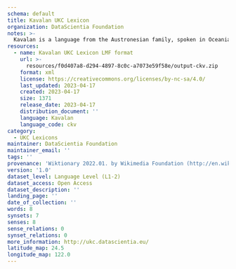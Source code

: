 ```yaml
---
schema: default
title: Kavalan UKC Lexicon
organization: DataScientia Foundation
notes: >-
  Kavalan is a language from the Austronesian family, spoken in Oceania. The UKC Lexicon of Kavalan is represented as a lexico-semantic network. It consists of words, word senses, synsets, as well as sense-level and synset-level relationships.
resources:
  - name: Kavalan UKC Lexicon LMF format
    url: >-
      resources/f0d407a8-d294-4897-8c0c-a7073e59f58e/output-ckv.zip
    format: xml
    license: https://creativecommons.org/licenses/by-nc-sa/4.0/
    last_updated: 2023-04-17
    created: 2023-04-17
    size: 1371
    release_date: 2023-04-17
    distribution_document: ''
    language: Kavalan
    language_code: ckv
category:
  - UKC Lexicons
maintainer: DataScientia Foundation
maintainer_email: ''
tags: ''
provenance: 'Wiktionary 2022.01. by Wikimedia Foundation (http://en.wiktionary.org); CogNet 2.1 by Khuyagbaatar Batsuren, National University of Mongolia (http://cognet.ukc.disi.unitn.it); Princeton WordNet 2.1 by Princeton University (https://wordnet.princeton.edu)'
version: '1.0'
dataset_level: Language Level (L1-2)
dataset_access: Open Access
dataset_description: ''
landing_page: ''
date_of_collection: ''
words: 8
synsets: 7
senses: 8
sense_relations: 0
synset_relations: 0
more_information: http://ukc.datascientia.eu/
latitude_map: 24.5
longitude_map: 122.0
---
```


